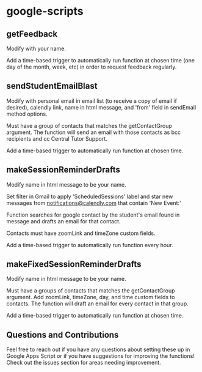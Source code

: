 # google-scripts

## getFeedback

Modify with your name.

Add a time-based trigger to automatically run function at chosen time (one day of the month, week, etc) in order to request feedback regularly.

## sendStudentEmailBlast

Modify with personal email in email list (to receive a copy of email if desired), calendly link, name in html message, and 'from' field in sendEmail method options.

Must have a group of contacts that matches the getContactGroup argument. The function will send an email with those contacts as bcc recipients and cc Central Tutor Support.

Add a time-based trigger to automatically run function at chosen time.

## makeSessionReminderDrafts

Modify name in html message to be your name.

Set filter in Gmail to apply 'ScheduledSessions' label and star new messages from notifications@calendly.com that contain 'New Event:'

Function searches for google contact by the student's email found in message and drafts an email for that contact.

Contacts must have zoomLink and timeZone custom fields.

Add a time-based trigger to automatically run function every hour.

## makeFixedSessionReminderDrafts

Modify name in html message to be your name.

Must have a groups of contacts that matches the getContactGroup argument. Add zoomLink, timeZone, day, and time custom fields to contacts. The function will draft an email for every contact in that group.

Add a time-based trigger to automatically run function at chosen time.

## Questions and Contributions

Feel free to reach out if you have any questions about setting these up in Google Apps Script or if you have suggestions for improving the functions! Check out the issues section for areas needing improvement.